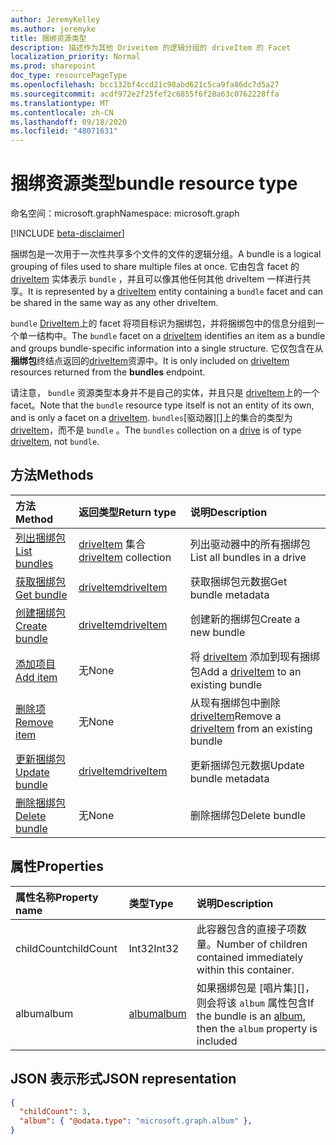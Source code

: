 ```yaml
---
author: JeremyKelley
ms.author: jeremyke
title: 捆绑资源类型
description: 描述作为其他 Driveitem 的逻辑分组的 driveItem 的 Facet
localization_priority: Normal
ms.prod: sharepoint
doc_type: resourcePageType
ms.openlocfilehash: bcc132bf4ccd21c98abd621c5ca9fa86dc7d5a27
ms.sourcegitcommit: acdf972e2f25fef2c6855f6f28a63c0762228ffa
ms.translationtype: MT
ms.contentlocale: zh-CN
ms.lasthandoff: 09/18/2020
ms.locfileid: "48071631"
---
```

# <a name="bundle-resource-type"></a><span data-ttu-id="49e58-103">捆绑资源类型</span><span class="sxs-lookup"><span data-stu-id="49e58-103">bundle resource type</span></span>

<span data-ttu-id="49e58-104">命名空间：microsoft.graph</span><span class="sxs-lookup"><span data-stu-id="49e58-104">Namespace: microsoft.graph</span></span>

[!INCLUDE [beta-disclaimer](../../includes/beta-disclaimer.md)]

<span data-ttu-id="49e58-105">捆绑包是一次用于一次性共享多个文件的文件的逻辑分组。</span><span class="sxs-lookup"><span data-stu-id="49e58-105">A bundle is a logical grouping of files used to share multiple files at once.</span></span> <span data-ttu-id="49e58-106">它由包含 facet 的 [driveItem][] 实体表示 `bundle` ，并且可以像其他任何其他 driveItem 一样进行共享。</span><span class="sxs-lookup"><span data-stu-id="49e58-106">It is represented by a [driveItem][] entity containing a `bundle` facet and can be shared in the same way as any other driveItem.</span></span>

<span data-ttu-id="49e58-107">`bundle` [DriveItem][]上的 facet 将项目标识为捆绑包，并将捆绑包中的信息分组到一个单一结构中。</span><span class="sxs-lookup"><span data-stu-id="49e58-107">The `bundle` facet on a [driveItem][] identifies an item as a bundle and groups bundle-specific information into a single structure.</span></span> <span data-ttu-id="49e58-108">它仅包含在从**捆绑包**终结点返回的[driveItem][]资源中。</span><span class="sxs-lookup"><span data-stu-id="49e58-108">It is only included on [driveItem][] resources returned from the **bundles** endpoint.</span></span>

<span data-ttu-id="49e58-109">请注意， `bundle` 资源类型本身并不是自己的实体，并且只是 [driveItem][]上的一个 facet。</span><span class="sxs-lookup"><span data-stu-id="49e58-109">Note that the `bundle` resource type itself is not an entity of its own, and is only a facet on a [driveItem][].</span></span> <span data-ttu-id="49e58-110">`bundles`[驱动器][]上的集合的类型为[driveItem][]，而不是 `bundle` 。</span><span class="sxs-lookup"><span data-stu-id="49e58-110">The `bundles` collection on a [drive][] is of type [driveItem][], not `bundle`.</span></span>

## <a name="methods"></a><span data-ttu-id="49e58-111">方法</span><span class="sxs-lookup"><span data-stu-id="49e58-111">Methods</span></span>

|                        <span data-ttu-id="49e58-112">方法</span><span class="sxs-lookup"><span data-stu-id="49e58-112">Method</span></span>             |         <span data-ttu-id="49e58-113">返回类型</span><span class="sxs-lookup"><span data-stu-id="49e58-113">Return type</span></span>      | <span data-ttu-id="49e58-114">说明</span><span class="sxs-lookup"><span data-stu-id="49e58-114">Description</span></span>        |
| :---------------------------------------- | :----------------------- | :------------------|
| <span data-ttu-id="49e58-115">[列出捆绑包][bundle-list]</span><span class="sxs-lookup"><span data-stu-id="49e58-115">[List bundles][bundle-list]</span></span>               | <span data-ttu-id="49e58-116">[driveItem][] 集合</span><span class="sxs-lookup"><span data-stu-id="49e58-116">[driveItem][] collection</span></span> | <span data-ttu-id="49e58-117">列出驱动器中的所有捆绑包</span><span class="sxs-lookup"><span data-stu-id="49e58-117">List all bundles in a drive</span></span> |
| <span data-ttu-id="49e58-118">[获取捆绑包][bundle-get]</span><span class="sxs-lookup"><span data-stu-id="49e58-118">[Get bundle][bundle-get]</span></span>                  | <span data-ttu-id="49e58-119">[driveItem][]</span><span class="sxs-lookup"><span data-stu-id="49e58-119">[driveItem][]</span></span>            | <span data-ttu-id="49e58-120">获取捆绑包元数据</span><span class="sxs-lookup"><span data-stu-id="49e58-120">Get bundle metadata</span></span> |
| <span data-ttu-id="49e58-121">[创建捆绑包][bundle-create]</span><span class="sxs-lookup"><span data-stu-id="49e58-121">[Create bundle][bundle-create]</span></span>            | <span data-ttu-id="49e58-122">[driveItem][]</span><span class="sxs-lookup"><span data-stu-id="49e58-122">[driveItem][]</span></span>            | <span data-ttu-id="49e58-123">创建新的捆绑包</span><span class="sxs-lookup"><span data-stu-id="49e58-123">Create a new bundle</span></span> |
| <span data-ttu-id="49e58-124">[添加项目][bundle-add-item]</span><span class="sxs-lookup"><span data-stu-id="49e58-124">[Add item][bundle-add-item]</span></span>               | <span data-ttu-id="49e58-125">无</span><span class="sxs-lookup"><span data-stu-id="49e58-125">None</span></span>                     | <span data-ttu-id="49e58-126">将 [driveItem][] 添加到现有捆绑包</span><span class="sxs-lookup"><span data-stu-id="49e58-126">Add a [driveItem][] to an existing bundle</span></span> |
| <span data-ttu-id="49e58-127">[删除项][bundle-remove-item]</span><span class="sxs-lookup"><span data-stu-id="49e58-127">[Remove item][bundle-remove-item]</span></span>         | <span data-ttu-id="49e58-128">无</span><span class="sxs-lookup"><span data-stu-id="49e58-128">None</span></span>                     | <span data-ttu-id="49e58-129">从现有捆绑包中删除[driveItem][]</span><span class="sxs-lookup"><span data-stu-id="49e58-129">Remove a [driveItem][] from an existing bundle</span></span> |
| <span data-ttu-id="49e58-130">[更新捆绑包][bundle-update]</span><span class="sxs-lookup"><span data-stu-id="49e58-130">[Update bundle][bundle-update]</span></span>            | <span data-ttu-id="49e58-131">[driveItem][]</span><span class="sxs-lookup"><span data-stu-id="49e58-131">[driveItem][]</span></span>            | <span data-ttu-id="49e58-132">更新捆绑包元数据</span><span class="sxs-lookup"><span data-stu-id="49e58-132">Update bundle metadata</span></span> |
| <span data-ttu-id="49e58-133">[删除捆绑包][bundle-delete]</span><span class="sxs-lookup"><span data-stu-id="49e58-133">[Delete bundle][bundle-delete]</span></span>            | <span data-ttu-id="49e58-134">无</span><span class="sxs-lookup"><span data-stu-id="49e58-134">None</span></span>                     | <span data-ttu-id="49e58-135">删除捆绑包</span><span class="sxs-lookup"><span data-stu-id="49e58-135">Delete bundle</span></span> |


## <a name="properties"></a><span data-ttu-id="49e58-136">属性</span><span class="sxs-lookup"><span data-stu-id="49e58-136">Properties</span></span>

| <span data-ttu-id="49e58-137">属性名称</span><span class="sxs-lookup"><span data-stu-id="49e58-137">Property name</span></span> | <span data-ttu-id="49e58-138">类型</span><span class="sxs-lookup"><span data-stu-id="49e58-138">Type</span></span>      | <span data-ttu-id="49e58-139">说明</span><span class="sxs-lookup"><span data-stu-id="49e58-139">Description</span></span>
|:--------------|:----------|:------------------------------------------------
| <span data-ttu-id="49e58-140">childCount</span><span class="sxs-lookup"><span data-stu-id="49e58-140">childCount</span></span>    | <span data-ttu-id="49e58-141">Int32</span><span class="sxs-lookup"><span data-stu-id="49e58-141">Int32</span></span>     | <span data-ttu-id="49e58-142">此容器包含的直接子项数量。</span><span class="sxs-lookup"><span data-stu-id="49e58-142">Number of children contained immediately within this container.</span></span>
| <span data-ttu-id="49e58-143">album</span><span class="sxs-lookup"><span data-stu-id="49e58-143">album</span></span>         | <span data-ttu-id="49e58-144">[album][]</span><span class="sxs-lookup"><span data-stu-id="49e58-144">[album][]</span></span> | <span data-ttu-id="49e58-145">如果捆绑包是 [唱片集][]，则会将该 `album` 属性包含</span><span class="sxs-lookup"><span data-stu-id="49e58-145">If the bundle is an [album][], then the `album` property is included</span></span>

## <a name="json-representation"></a><span data-ttu-id="49e58-146">JSON 表示形式</span><span class="sxs-lookup"><span data-stu-id="49e58-146">JSON representation</span></span>

<!-- { "blockType": "resource", "@odata.type": "microsoft.graph.bundle" } -->
```json
{
  "childCount": 3,
  "album": { "@odata.type": "microsoft.graph.album" },
}
```

[album]: album.md
[drive]: drive.md
[driveItem]: driveItem.md

[bundle-list]: ../api/bundle-list.md
[bundle-get]: ../api/bundle-get.md
[bundle-create]: ../api/drive-post-bundles.md
[bundle-add-item]: ../api/bundle-addItem.md
[bundle-remove-item]: ../api/bundle-removeItem.md
[bundle-update]: ../api/bundle-update.md
[bundle-delete]: ../api/bundle-delete.md


